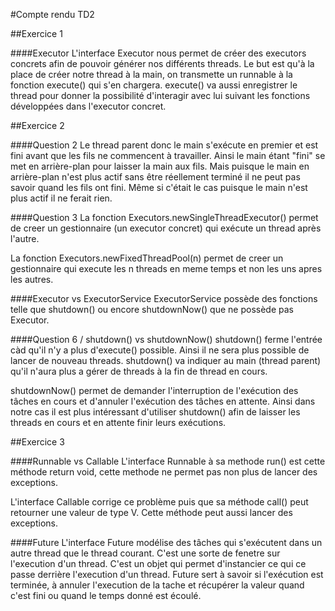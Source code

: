 #Compte rendu TD2

##Exercice 1

####Executor 
L'interface Executor nous permet de créer des executors concrets afin de pouvoir générer nos différents threads.
Le but est qu'à la place de créer notre thread à la main, on transmette un runnable à la fonction execute()
qui s'en chargera. execute() va aussi enregistrer le thread pour donner la possibilité d'interagir avec lui suivant
les fonctions développées dans l'executor concret.

##Exercice 2

####Question 2
Le thread parent donc le main s'exécute en premier et est fini avant que les fils ne commencent à travailler. Ainsi le main étant "fini"
se met en arrière-plan pour laisser la main aux fils. Mais puisque le main en arrière-plan n'est plus actif sans être réellement terminé
il ne peut pas savoir quand les fils ont fini. Même si c'était le cas puisque le main n'est plus actif il ne ferait rien.

####Question 3
La fonction Executors.newSingleThreadExecutor() permet de creer un gestionnaire (un executor concret) qui exécute un thread 
après l'autre.

La fonction Executors.newFixedThreadPool(n) permet de creer un gestionnaire qui execute les n threads en meme temps et non 
les uns apres les autres.

####Executor vs ExecutorService
ExecutorService possède des fonctions telle que shutdown() ou encore shutdownNow() que ne possède pas Executor.

####Question 6 / shutdown() vs shutdownNow()
shutdown() ferme l'entrée càd qu'il n'y a plus d'execute() possible. Ainsi il ne sera plus possible de lancer de nouveau 
threads. shutdown() va indiquer au main (thread parent) qu'il n'aura plus a gérer de threads à la fin de thread en cours.

shutdownNow() permet de demander l'interruption de l'exécution des tâches en cours et d'annuler l'exécution des tâches en 
attente. Ainsi dans notre cas il est plus intéressant d'utiliser shutdown() afin de laisser les threads en cours et en attente finir 
leurs exécutions.
 
 
##Exercice 3


####Runnable vs Callable
L'interface Runnable à sa methode run() est cette méthode return void, cette methode ne permet pas non plus de lancer des 
exceptions.

L'interface Callable<V> corrige ce problème puis que sa méthode call() peut retourner une valeur de type V. Cette méthode 
peut aussi lancer des exceptions.
 
####Future<V>
L'interface Future modélise des tâches qui s'exécutent dans un autre thread que le thread courant. C'est une sorte de fenetre sur 
l'execution d'un thread. C'est un objet qui permet d'instancier ce qui ce passe derrière l'execution d'un thread.
Future sert à savoir si l'exécution est terminée, à annuler l'execution de la tache et récupérer la valeur quand c'est fini ou quand 
le temps donné est écoulé.